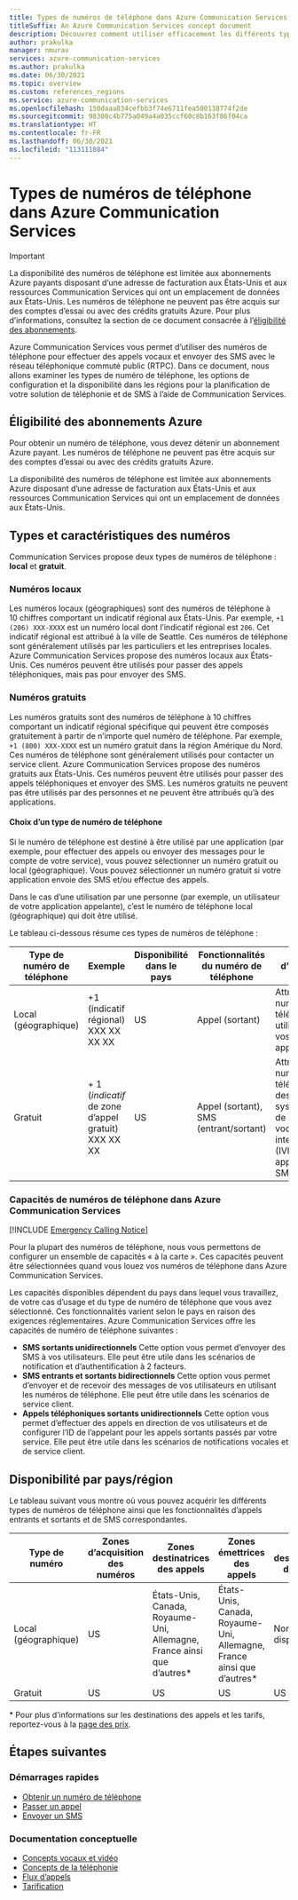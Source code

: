 ```yaml
---
title: Types de numéros de téléphone dans Azure Communication Services
titleSuffix: An Azure Communication Services concept document
description: Découvrez comment utiliser efficacement les différents types de numéros de téléphone pour les SMS et la téléphonie.
author: prakulka
manager: nmurav
services: azure-communication-services
ms.author: prakulka
ms.date: 06/30/2021
ms.topic: overview
ms.custom: references_regions
ms.service: azure-communication-services
ms.openlocfilehash: 150daaa834cefbb3f74e6711fea500138774f2de
ms.sourcegitcommit: 98308c4b775a049a4a035ccf60c8b163f86f04ca
ms.translationtype: HT
ms.contentlocale: fr-FR
ms.lasthandoff: 06/30/2021
ms.locfileid: "113111084"
---
```

# <a name="phone-number-types-in-azure-communication-services"></a>Types de numéros de téléphone dans Azure Communication Services

> [!IMPORTANT]
> La disponibilité des numéros de téléphone est limitée aux abonnements Azure payants disposant d’une adresse de facturation aux États-Unis et aux ressources Communication Services qui ont un emplacement de données aux États-Unis. Les numéros de téléphone ne peuvent pas être acquis sur des comptes d’essai ou avec des crédits gratuits Azure. Pour plus d’informations, consultez la section de ce document consacrée à l’[éligibilité des abonnements](#azure-subscriptions-eligibility).


Azure Communication Services vous permet d’utiliser des numéros de téléphone pour effectuer des appels vocaux et envoyer des SMS avec le réseau téléphonique commuté public (RTPC). Dans ce document, nous allons examiner les types de numéro de téléphone, les options de configuration et la disponibilité dans les régions pour la planification de votre solution de téléphonie et de SMS à l’aide de Communication Services.

## <a name="azure-subscriptions-eligibility"></a>Éligibilité des abonnements Azure

Pour obtenir un numéro de téléphone, vous devez détenir un abonnement Azure payant. Les numéros de téléphone ne peuvent pas être acquis sur des comptes d’essai ou avec des crédits gratuits Azure.

La disponibilité des numéros de téléphone est limitée aux abonnements Azure disposant d’une adresse de facturation aux États-Unis et aux ressources Communication Services qui ont un emplacement de données aux États-Unis.


## <a name="number-types-and-features"></a>Types et caractéristiques des numéros
Communication Services propose deux types de numéros de téléphone : **local** et **gratuit**.

### <a name="local-numbers"></a>Numéros locaux
Les numéros locaux (géographiques) sont des numéros de téléphone à 10 chiffres comportant un indicatif régional aux États-Unis. Par exemple, `+1 (206) XXX-XXXX` est un numéro local dont l’indicatif régional est `206`. Cet indicatif régional est attribué à la ville de Seattle. Ces numéros de téléphone sont généralement utilisés par les particuliers et les entreprises locales. Azure Communication Services propose des numéros locaux aux États-Unis. Ces numéros peuvent être utilisés pour passer des appels téléphoniques, mais pas pour envoyer des SMS.

### <a name="toll-free-numbers"></a>Numéros gratuits
Les numéros gratuits sont des numéros de téléphone à 10 chiffres comportant un indicatif régional spécifique qui peuvent être composés gratuitement à partir de n’importe quel numéro de téléphone. Par exemple, `+1 (800) XXX-XXXX` est un numéro gratuit dans la région Amérique du Nord. Ces numéros de téléphone sont généralement utilisés pour contacter un service client. Azure Communication Services propose des numéros gratuits aux États-Unis. Ces numéros peuvent être utilisés pour passer des appels téléphoniques et envoyer des SMS. Les numéros gratuits ne peuvent pas être utilisés par des personnes et ne peuvent être attribués qu’à des applications.

#### <a name="choosing-a-phone-number-type"></a>Choix d’un type de numéro de téléphone

Si le numéro de téléphone est destiné à être utilisé par une application (par exemple, pour effectuer des appels ou envoyer des messages pour le compte de votre service), vous pouvez sélectionner un numéro gratuit ou local (géographique). Vous pouvez sélectionner un numéro gratuit si votre application envoie des SMS et/ou effectue des appels.

Dans le cas d’une utilisation par une personne (par exemple, un utilisateur de votre application appelante), c’est le numéro de téléphone local (géographique) qui doit être utilisé.

Le tableau ci-dessous résume ces types de numéros de téléphone :

| Type de numéro de téléphone | Exemple                              | Disponibilité dans le pays    | Fonctionnalités du numéro de téléphone |Cas d’utilisation courant                                                                                                     |
| ----------------- | ------------------------------------ | ----------------------- | ------------------------|------------------------------------------------------------------------------------------------------------------- |
| Local (géographique)        | +1 (indicatif régional) XXX XX XX XX  | US                      | Appel (sortant) | Attribution des numéros de téléphone aux utilisateurs de vos applications  |
| Gratuit         | \+ 1 (*indicatif* de zone d’appel gratuit) XXX XX XX | US                      | Appel (sortant), SMS (entrant/sortant)| Attribution des numéros de téléphone à des systèmes/bots de réponse vocale interactive (IVR), applications SMS                                        |


### <a name="phone-number-capabilities-in-azure-communication-services"></a>Capacités de numéros de téléphone dans Azure Communication Services

[!INCLUDE [Emergency Calling Notice](../../includes/emergency-calling-notice-include.md)]

Pour la plupart des numéros de téléphone, nous vous permettons de configurer un ensemble de capacités « à la carte ». Ces capacités peuvent être sélectionnées quand vous louez vos numéros de téléphone dans Azure Communication Services.

Les capacités disponibles dépendent du pays dans lequel vous travaillez, de votre cas d’usage et du type de numéro de téléphone que vous avez sélectionné. Ces fonctionnalités varient selon le pays en raison des exigences réglementaires. Azure Communication Services offre les capacités de numéro de téléphone suivantes :

- **SMS sortants unidirectionnels** Cette option vous permet d’envoyer des SMS à vos utilisateurs. Elle peut être utile dans les scénarios de notification et d’authentification à 2 facteurs.
- **SMS entrants et sortants bidirectionnels** Cette option vous permet d’envoyer et de recevoir des messages de vos utilisateurs en utilisant les numéros de téléphone. Elle peut être utile dans les scénarios de service client.
- **Appels téléphoniques sortants unidirectionnels** Cette option vous permet d’effectuer des appels en direction de vos utilisateurs et de configurer l’ID de l’appelant pour les appels sortants passés par votre service. Elle peut être utile dans les scénarios de notifications vocales et de service client.

## <a name="countryregion-availability"></a>Disponibilité par pays/région

Le tableau suivant vous montre où vous pouvez acquérir les différents types de numéros de téléphone ainsi que les fonctionnalités d’appels entrants et sortants et de SMS correspondantes.

|Type de numéro| Zones d’acquisition des numéros | Zones destinatrices des appels                                        | Zones émettrices des appels                                    |Zones destinatrices des SMS       | Zones émettrices des SMS |
|-----------| ------------------ | ---------------------------------------------------  |-------------------------------------------------------|-----------------------|--------|
| Local (géographique)  | US                 | États-Unis, Canada, Royaume-Uni, Allemagne, France ainsi que d’autres*| États-Unis, Canada, Royaume-Uni, Allemagne, France ainsi que d’autres* |Non disponible| Non disponible |
| Gratuit | US                 | US                                                   | US                                                    |US                | US |

\* Pour plus d’informations sur les destinations des appels et les tarifs, reportez-vous à la [page des prix](../pricing.md).


## <a name="next-steps"></a>Étapes suivantes

### <a name="quickstarts"></a>Démarrages rapides

- [Obtenir un numéro de téléphone](../../quickstarts/telephony-sms/get-phone-number.md)
- [Passer un appel](../../quickstarts/voice-video-calling/calling-client-samples.md)
- [Envoyer un SMS](../../quickstarts/telephony-sms/send.md)

### <a name="conceptual-documentation"></a>Documentation conceptuelle

- [Concepts vocaux et vidéo](../voice-video-calling/about-call-types.md)
- [Concepts de la téléphonie](./telephony-concept.md)
- [Flux d’appels](../call-flows.md)
- [Tarification](../pricing.md)
